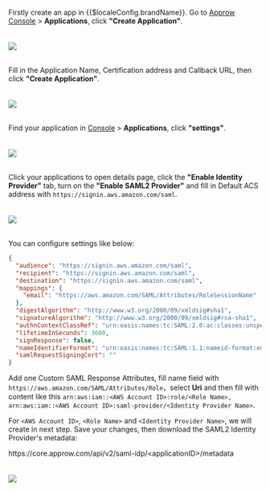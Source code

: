<IntegrationDetailCard :title="`Configure ${$localeConfig.brandName} SAML2 IDP`">

Firstly create an app in {{$localeConfig.brandName}}. Go to [Approw Console](https://console.approw.com) > **Applications**, click **"Create Application"**.

<img src="~@imagesEnUs/integration/aws/aws1.png" style="margin-top: 20px;" class="md-img-padding" />
<br><br>

Fill in the Application Name, Certification address and Callback URL, then click **"Create Application"**.

<img src="~@imagesEnUs/integration/aws/aws2.png" style="margin-top: 20px;" class="md-img-padding" />
<br><br>

Find your application in [Console](https://console.approw.com/) > **Applications**, click **"settings"**.

<img src="~@imagesEnUs/integration/aws/aws3.png" style="margin-top: 20px;" class="md-img-padding" />
<br><br>

Click your applications to open details page, click the **"Enable Identity Provider"** tab, turn on the **"Enable SAML2 Provider"** and fill in Default ACS address with `https://signin.aws.amazon.com/saml`.

<img src="~@imagesEnUs/integration/aws/aws4.png" style="margin-top: 20px;" class="md-img-padding" />
<br><br>

You can configure settings like below:

```json
{
  "audience": "https://signin.aws.amazon.com/saml",
  "recipient": "https://signin.aws.amazon.com/saml",
  "destination": "https://signin.aws.amazon.com/saml",
  "mappings": {
    "email": "https://aws.amazon.com/SAML/Attributes/RoleSessionName"
  },
  "digestAlgorithm": "http://www.w3.org/2000/09/xmldsig#sha1",
  "signatureAlgorithm": "http://www.w3.org/2000/09/xmldsig#rsa-sha1",
  "authnContextClassRef": "urn:oasis:names:tc:SAML:2.0:ac:classes:unspecified",
  "lifetimeInSeconds": 3600,
  "signResponse": false,
  "nameIdentifierFormat": "urn:oasis:names:tc:SAML:1.1:nameid-format:emailAddress",
  "samlRequestSigningCert": ""
}
```

Add one Custom SAML Response Attributes, fill name field with `https://aws.amazon.com/SAML/Attributes/Role`，select **Uri** and then fill with content like this `arn:aws:iam::<AWS Account ID>:role/<Role Name>, arn:aws:iam::<AWS Account ID>:saml-provider/<Identity Provider Name>`.

For `<AWS Account ID>`, `<Role Name>` and `<Identity Provider Name>`, we will create in next step.
Save your changes, then download the SAML2 Identity Provider's metadata:<br>

https<span>://core<span>.approw.com<span>/api/v2/saml-idp/<applicationID\>/metadata

<img src="~@imagesEnUs/integration/aws/aws5.png" style="margin-top: 20px;" class="md-img-padding" />

</IntegrationDetailCard>
